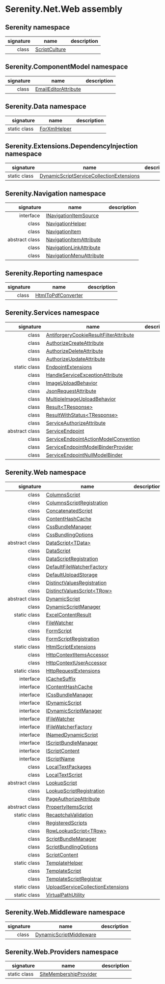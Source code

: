# Serenity.Net.Web assembly

## Serenity namespace

| signature | name | description |
| --: | --- | --- |
| class  | [ScriptCulture](Serenity/ScriptCulture.md) |  |

## Serenity.ComponentModel namespace

| signature | name | description |
| --: | --- | --- |
| class  | [EmailEditorAttribute](Serenity.ComponentModel/EmailEditorAttribute.md) |  |

## Serenity.Data namespace

| signature | name | description |
| --: | --- | --- |
| static class  | [ForXmlHelper](Serenity.Data/ForXmlHelper.md) |  |

## Serenity.Extensions.DependencyInjection namespace

| signature | name | description |
| --: | --- | --- |
| static class  | [DynamicScriptServiceCollectionExtensions](Serenity.Extensions.DependencyInjection/DynamicScriptServiceCollectionExtensions.md) |  |

## Serenity.Navigation namespace

| signature | name | description |
| --: | --- | --- |
| interface  | [INavigationItemSource](Serenity.Navigation/INavigationItemSource.md) |  |
| class  | [NavigationHelper](Serenity.Navigation/NavigationHelper.md) |  |
| class  | [NavigationItem](Serenity.Navigation/NavigationItem.md) |  |
| abstract class  | [NavigationItemAttribute](Serenity.Navigation/NavigationItemAttribute.md) |  |
| class  | [NavigationLinkAttribute](Serenity.Navigation/NavigationLinkAttribute.md) |  |
| class  | [NavigationMenuAttribute](Serenity.Navigation/NavigationMenuAttribute.md) |  |

## Serenity.Reporting namespace

| signature | name | description |
| --: | --- | --- |
| class  | [HtmlToPdfConverter](Serenity.Reporting/HtmlToPdfConverter.md) |  |

## Serenity.Services namespace

| signature | name | description |
| --: | --- | --- |
| class  | [AntiforgeryCookieResultFilterAttribute](Serenity.Services/AntiforgeryCookieResultFilterAttribute.md) |  |
| class  | [AuthorizeCreateAttribute](Serenity.Services/AuthorizeCreateAttribute.md) |  |
| class  | [AuthorizeDeleteAttribute](Serenity.Services/AuthorizeDeleteAttribute.md) |  |
| class  | [AuthorizeUpdateAttribute](Serenity.Services/AuthorizeUpdateAttribute.md) |  |
| static class  | [EndpointExtensions](Serenity.Services/EndpointExtensions.md) |  |
| class  | [HandleServiceExceptionAttribute](Serenity.Services/HandleServiceExceptionAttribute.md) |  |
| class  | [ImageUploadBehavior](Serenity.Services/ImageUploadBehavior.md) |  |
| class  | [JsonRequestAttribute](Serenity.Services/JsonRequestAttribute.md) |  |
| class  | [MultipleImageUploadBehavior](Serenity.Services/MultipleImageUploadBehavior.md) |  |
| class  | [Result&lt;TResponse&gt;](Serenity.Services/Result-1.md) |  |
| class  | [ResultWithStatus&lt;TResponse&gt;](Serenity.Services/ResultWithStatus-1.md) |  |
| class  | [ServiceAuthorizeAttribute](Serenity.Services/ServiceAuthorizeAttribute.md) |  |
| abstract class  | [ServiceEndpoint](Serenity.Services/ServiceEndpoint.md) |  |
| class  | [ServiceEndpointActionModelConvention](Serenity.Services/ServiceEndpointActionModelConvention.md) |  |
| class  | [ServiceEndpointModelBinderProvider](Serenity.Services/ServiceEndpointModelBinderProvider.md) |  |
| class  | [ServiceEndpointNullModelBinder](Serenity.Services/ServiceEndpointNullModelBinder.md) |  |

## Serenity.Web namespace

| signature | name | description |
| --: | --- | --- |
| class  | [ColumnsScript](Serenity.Web/ColumnsScript.md) |  |
| class  | [ColumnsScriptRegistration](Serenity.Web/ColumnsScriptRegistration.md) |  |
| class  | [ConcatenatedScript](Serenity.Web/ConcatenatedScript.md) |  |
| class  | [ContentHashCache](Serenity.Web/ContentHashCache.md) |  |
| class  | [CssBundleManager](Serenity.Web/CssBundleManager.md) |  |
| class  | [CssBundlingOptions](Serenity.Web/CssBundlingOptions.md) |  |
| abstract class  | [DataScript&lt;TData&gt;](Serenity.Web/DataScript-1.md) |  |
| class  | [DataScript](Serenity.Web/DataScript.md) |  |
| class  | [DataScriptRegistration](Serenity.Web/DataScriptRegistration.md) |  |
| class  | [DefaultFileWatcherFactory](Serenity.Web/DefaultFileWatcherFactory.md) |  |
| class  | [DefaultUploadStorage](Serenity.Web/DefaultUploadStorage.md) |  |
| class  | [DistinctValuesRegistration](Serenity.Web/DistinctValuesRegistration.md) |  |
| class  | [DistinctValuesScript&lt;TRow&gt;](Serenity.Web/DistinctValuesScript-1.md) |  |
| abstract class  | [DynamicScript](Serenity.Web/DynamicScript.md) |  |
| class  | [DynamicScriptManager](Serenity.Web/DynamicScriptManager.md) |  |
| static class  | [ExcelContentResult](Serenity.Web/ExcelContentResult.md) |  |
| class  | [FileWatcher](Serenity.Web/FileWatcher.md) |  |
| class  | [FormScript](Serenity.Web/FormScript.md) |  |
| class  | [FormScriptRegistration](Serenity.Web/FormScriptRegistration.md) |  |
| static class  | [HtmlScriptExtensions](Serenity.Web/HtmlScriptExtensions.md) |  |
| class  | [HttpContextItemsAccessor](Serenity.Web/HttpContextItemsAccessor.md) |  |
| class  | [HttpContextUserAccessor](Serenity.Web/HttpContextUserAccessor.md) |  |
| static class  | [HttpRequestExtensions](Serenity.Web/HttpRequestExtensions.md) |  |
| interface  | [ICacheSuffix](Serenity.Web/ICacheSuffix.md) |  |
| interface  | [IContentHashCache](Serenity.Web/IContentHashCache.md) |  |
| interface  | [ICssBundleManager](Serenity.Web/ICssBundleManager.md) |  |
| interface  | [IDynamicScript](Serenity.Web/IDynamicScript.md) |  |
| interface  | [IDynamicScriptManager](Serenity.Web/IDynamicScriptManager.md) |  |
| interface  | [IFileWatcher](Serenity.Web/IFileWatcher.md) |  |
| interface  | [IFileWatcherFactory](Serenity.Web/IFileWatcherFactory.md) |  |
| interface  | [INamedDynamicScript](Serenity.Web/INamedDynamicScript.md) |  |
| interface  | [IScriptBundleManager](Serenity.Web/IScriptBundleManager.md) |  |
| interface  | [IScriptContent](Serenity.Web/IScriptContent.md) |  |
| interface  | [IScriptName](Serenity.Web/IScriptName.md) |  |
| class  | [LocalTextPackages](Serenity.Web/LocalTextPackages.md) |  |
| class  | [LocalTextScript](Serenity.Web/LocalTextScript.md) |  |
| abstract class  | [LookupScript](Serenity.Web/LookupScript.md) |  |
| class  | [LookupScriptRegistration](Serenity.Web/LookupScriptRegistration.md) |  |
| class  | [PageAuthorizeAttribute](Serenity.Web/PageAuthorizeAttribute.md) |  |
| abstract class  | [PropertyItemsScript](Serenity.Web/PropertyItemsScript.md) |  |
| static class  | [RecaptchaValidation](Serenity.Web/RecaptchaValidation.md) |  |
| class  | [RegisteredScripts](Serenity.Web/RegisteredScripts.md) |  |
| class  | [RowLookupScript&lt;TRow&gt;](Serenity.Web/RowLookupScript-1.md) |  |
| class  | [ScriptBundleManager](Serenity.Web/ScriptBundleManager.md) |  |
| class  | [ScriptBundlingOptions](Serenity.Web/ScriptBundlingOptions.md) |  |
| class  | [ScriptContent](Serenity.Web/ScriptContent.md) |  |
| static class  | [TemplateHelper](Serenity.Web/TemplateHelper.md) |  |
| class  | [TemplateScript](Serenity.Web/TemplateScript.md) |  |
| class  | [TemplateScriptRegistrar](Serenity.Web/TemplateScriptRegistrar.md) |  |
| static class  | [UploadServiceCollectionExtensions](Serenity.Web/UploadServiceCollectionExtensions.md) |  |
| static class  | [VirtualPathUtility](Serenity.Web/VirtualPathUtility.md) |  |

## Serenity.Web.Middleware namespace

| signature | name | description |
| --: | --- | --- |
| class  | [DynamicScriptMiddleware](Serenity.Web.Middleware/DynamicScriptMiddleware.md) |  |

## Serenity.Web.Providers namespace

| signature | name | description |
| --: | --- | --- |
| static class  | [SiteMembershipProvider](Serenity.Web.Providers/SiteMembershipProvider.md) |  |